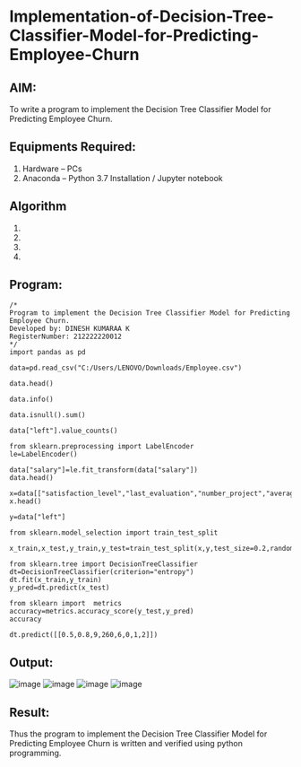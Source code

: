 # Implementation-of-Decision-Tree-Classifier-Model-for-Predicting-Employee-Churn

## AIM:
To write a program to implement the Decision Tree Classifier Model for Predicting Employee Churn.

## Equipments Required:
1. Hardware – PCs
2. Anaconda – Python 3.7 Installation / Jupyter notebook

## Algorithm
1. 
2. 
3. 
4. 

## Program:
```
/*
Program to implement the Decision Tree Classifier Model for Predicting Employee Churn.
Developed by: DINESH KUMARAA K
RegisterNumber: 212222220012 
*/
import pandas as pd

data=pd.read_csv("C:/Users/LENOVO/Downloads/Employee.csv")

data.head()

data.info()

data.isnull().sum()

data["left"].value_counts()

from sklearn.preprocessing import LabelEncoder
le=LabelEncoder()

data["salary"]=le.fit_transform(data["salary"])
data.head()

x=data[["satisfaction_level","last_evaluation","number_project","average_montly_hours","time_spend_company","Work_accident","promotion_last_5years","salary"]]
x.head()

y=data["left"]

from sklearn.model_selection import train_test_split

x_train,x_test,y_train,y_test=train_test_split(x,y,test_size=0.2,random_state=100)

from sklearn.tree import DecisionTreeClassifier
dt=DecisionTreeClassifier(criterion="entropy")
dt.fit(x_train,y_train)
y_pred=dt.predict(x_test)

from sklearn import  metrics
accuracy=metrics.accuracy_score(y_test,y_pred)
accuracy

dt.predict([[0.5,0.8,9,260,6,0,1,2]])
```

## Output:
![image](https://github.com/user-attachments/assets/9231c221-b787-409a-b110-1e7a98f943ce)
![image](https://github.com/user-attachments/assets/5b9ae4b1-f5ed-4ea8-802e-8a536c39d06b)
![image](https://github.com/user-attachments/assets/fa01c66a-64e2-47a4-830d-4dc144a82672)
![image](https://github.com/user-attachments/assets/44552d9d-d2d4-4ee0-a11d-6aba116ca385)






## Result:
Thus the program to implement the  Decision Tree Classifier Model for Predicting Employee Churn is written and verified using python programming.
